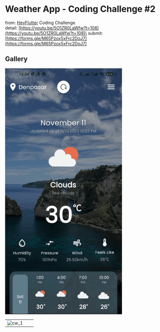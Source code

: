 # Weather App - Coding Challenge #2

from: [HeyFlutter](https://www.youtube.com/@HeyFlutter) Coding Challenge\
detail: [https://youtu.be/5O1ZR0LaWfw?t=108](https://youtu.be/5O1ZR0LaWfw?t=108)\
submit: [https://forms.gle/M65Pzox5xFrc2DoJ7](https://forms.gle/M65Pzox5xFrc2DoJ7)

## Gallery

<img src="https://github.com/indratrisnar/weather_app_challenge/raw/master/pics/current_weather.gif" alt="current_weather" height="800">

|                                                                                                                   |     |     |
| ----------------------------------------------------------------------------------------------------------------- | --- | --- |
| <img src="https://github.com/indratrisnar/weather_app_challenge/raw/master/pic/cw_1.gif" alt="cw_1" height="800"> |
